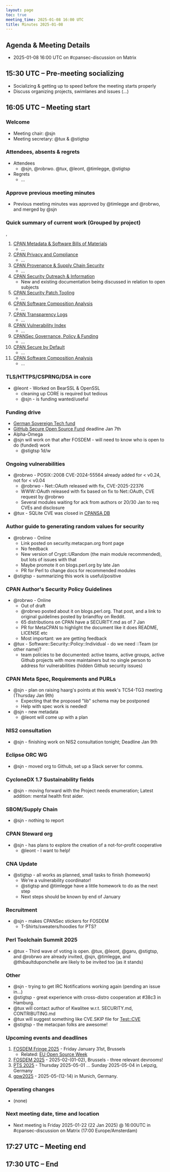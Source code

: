 ```yaml
---
layout: page
toc: true
meeting_time: 2025-01-08 16:00 UTC
title: Minutes 2025-01-08
---
```


## Agenda & Meeting Details

* 2025-01-08 16:00 UTC on #cpansec-discussion on Matrix

## 15:30 UTC – Pre-meeting socializing

*   Socializing & getting up to speed before the meeting starts properly
*   Discuss organizing projects, swimlanes and issues (...)

## 16:05 UTC – Meeting start

### Welcome

*   Meeting chair: @sjn
*   Meeting secretary: @tux & @stigtsp

### Attendees, absents & regrets

*   Attendees
    * @sjn, @robrwo. @tux, @leont, @timlegge, @stigtsp
*   Regrets
    * …

### Approve previous meeting minutes
*   Previous meeting minutes was approved by @timlegge and @robrwo, and merged by @sjn


### Quick summary of current work (Grouped by project)
, 
1.  [CPAN Metadata & Software Bills of Materials](https://github.com/orgs/CPAN-Security/projects/1)
    *   …
2.  [CPAN Privacy and Compliance](https://github.com/orgs/CPAN-Security/projects/9)
    *   …
3.  [CPAN Provenance & Supply Chain Security](https://github.com/orgs/CPAN-Security/projects/3)
    *   …
4.  [CPAN Security Outreach & Information](https://github.com/orgs/CPAN-Security/projects/12)
    *   New and existing documentation being discussed in relation to open subjects
5.  [CPAN Security Patch Tooling](https://github.com/orgs/CPAN-Security/projects/11)
    *   …
6.  [CPAN Software Composition Analysis](https://github.com/orgs/CPAN-Security/projects/6)
    *   …
7.  [CPAN Transparency Logs](https://github.com/orgs/CPAN-Security/projects/2)
    *   …
8.  [CPAN Vulnerability Index](https://github.com/orgs/CPAN-Security/projects/10)
    *   …
9.  [CPANSec Governance, Policy & Funding](https://github.com/orgs/CPAN-Security/projects/7)
    *   …
10. [CPAN Secure by Default](https://github.com/orgs/CPAN-Security/projects/15)
    *   …
11. [CPAN Software Composition Analysis](https://github.com/orgs/CPAN-Security/projects/6)
    *   …

### TLS/HTTPS/CSPRNG/DSA in core
- @leont - Worked on BearSSL & OpenSSL
  - cleaning up CORE is required but tedious
  - @sjn - is funding wanted/useful

### Funding drive
- [German Sovereign Tech fund](https://www.sovereign.tech/programs/fund)
- [GitHub Secure Open Source Fund](https://resources.github.com/github-secure-open-source-fund/) deadline Jan 7th
- Alpha-Omega
- @sjn will work on that after FOSDEM - will need to know who is open to do (funded) work
    - @stigtsp 1d/w

### Ongoing vulnerabilities
- @robrwo - POSIX::2008 CVE-2024-55564 already added for &lt; v0.24, not for &lt; v0.04
    - @robrwo - Net::OAuth released with fix, CVE-2025-22376
    - WWW::OAuth released with fix based on fix to Net::OAuth, CVE request by @robrwo
    - Several modules waiting for ack from authors or 20/30 Jan to req CVEs and disclosure
- @tux - SQLite CVE was closed in [CPANSA DB](https://metacpan.org/release/BDFOY/CPANSA-DB-20250104.001/source/Changes#L7)

### Author guide to generating random values for security
- @robrwo - Online
   - Link posted on security.metacpan.org front page
   - No feedback
   - New version of Crypt::URandom (the main module recommended), but lots of issues with that
   - Maybe promote it on blogs.perl.org by late Jan
   - PR for Perl to change docs for recommended modules
- @stigtsp - summarizing this work is useful/positive

### CPAN Author's Security Policy Guidelines
- @robrwo - Online
  - Out of draft
  - @robrwo posted about it on blogs.perl.org. That post, and a link to original guidelines posted by briandfoy on Reddit.
  - 65 distributions on CPAN have a SECURITY.md as of 7 Jan
  - PR for MetaCPAN to highlight the document like it does README, LICENSE etc
  - Most important: we are getting feedback
- @tux - Software::Security::Policy::Individual - do we need ::Team (or other name)?
  - team policies to be documented: active teams, active groups, active Github projects with more maintainers but no single person to address for vulnerabilities (hidden Github security issues)

### CPAN Meta Spec, Requirements and PURLs
- @sjn - plan on raising haarg's points at this week's TC54-TG3 meeting (Thursday Jan 9th)
   - Expecting that the proposed "lib" schema may be postponed
   - Help with spec work is needed!
- @sjn - new metadata
   - @leont will come up with a plan

### NIS2 consultation
- @sjn - finishing work on NIS2 consultation tonight; Deadline Jan 9th

### Eclipse ORC WG
- @sjn - moved org to Github, set up a Slack server for comms.

### CycloneDX 1.7 Sustainability fields
- @sjn - moving forward with the Project needs enumeration; Latest addition: mental health first aider.

### SBOM/Supply Chain
- @sjn - nothing to report

### CPAN Steward org
- @sjn - has plans to explore the creation of a not-for-profit cooperative
    - @leont - I want to help!

### CNA Update
- @stigtsp - all works as planned, small tasks to finish (homework)
   - We're a vulnerability coordinator! 
   - @stigtsp and @timlegge have a little homework to do as the next step
   - Next steps should be known by end of January

### Recruitment
- @sjn - makes CPANSec stickers for FOSDEM
  - T-Shirts/sweaters/hoodies for PTS?

### Perl Toolchain Summit 2025
- @tux - Third wave of voting is open. @tux, @leont, @garu, @stigtsp, and @robrwo are already invited, @sjn, @timlegge, and @thibaultduponchelle are likely to be invited too (as it stands)

### Other
- @sjn - trying to get IRC Notifications working again (pending an issue in…)
- @stigtsp - great experience with cross-distro cooperation at #38c3 in Hamburg.
- @tux will contact author of Kwalitee w.r.t. SECURITY.md, CONTRIBUTING.md
- @tux will suggest something like CVE.SKIP file for [Test::CVE](https://metacpan.org/release/Test-CVE)
- @stigtsp - the metacpan folks are awesome!

### Upcoming events and deadlines
1. [FOSDEM Fringe 2025](https://fosdem.org/2025/fringe/) - Friday January 31st, Brussels
    * Related: [EU Open Source Week](https://opensourceweek.eu/)
1. [FOSDEM 2025](https://fosdem.org/2025/) - 2025-02-(01-02), Brussels - three relevant devrooms!
1. [PTS 2025](https://perltoolchainsummit.org/pts2025/) - Thursday 2025-05-01 … Sunday 2025-05-04 in Leipzig, Germany
1. [gpw2025](https://act.yapc.eu/gpw2025/) - 2025-05-(12-14) in Munich, Germany.


### Operating changes
*   (none)

### Next meeting date, time and location
*   Next meeting is Friday 2025-01-22 (22 Jan 2025) @ 16:00UTC in #cpansec-discussion on Matrix (17:00 Europe/Amsterdam)

## 17:27 UTC – Meeting end

## 17:30  UTC – End

